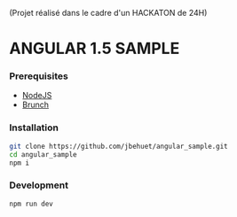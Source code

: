 (Projet réalisé dans le cadre d'un HACKATON de 24H)

# ANGULAR 1.5 SAMPLE

### Prerequisites
* [NodeJS](https://nodejs.org/en/)
* [Brunch](http://brunch.io/)

### Installation

```bash
git clone https://github.com/jbehuet/angular_sample.git   
cd angular_sample
npm i
```

### Development

`npm run dev`
